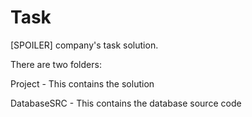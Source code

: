 # Task
[SPOILER] company's task solution.

There are two folders:

Project - This contains the solution


DatabaseSRC - This contains the database source code


